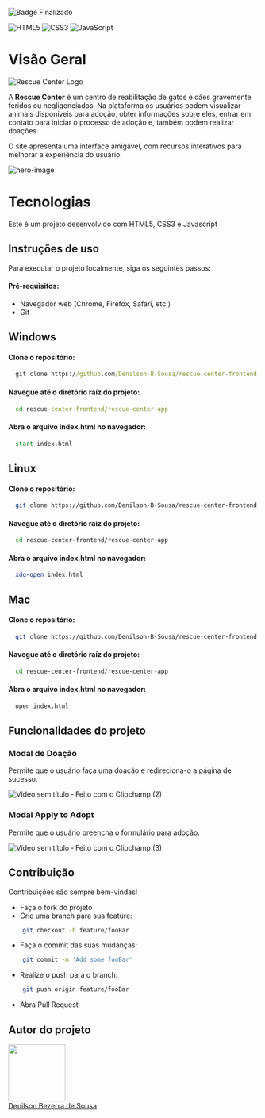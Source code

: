 
![Badge Finalizado](http://img.shields.io/static/v1?label=STATUS&message=Finalizado&color=GREEN&style=for-the-badge)

![HTML5](https://img.shields.io/badge/html5-%23E34F26.svg?style=for-the-badge&logo=html5&logoColor=white)
![CSS3](https://img.shields.io/badge/css3-%231572B6.svg?style=for-the-badge&logo=css3&logoColor=white)
![JavaScript](https://img.shields.io/badge/javascript-%23323330.svg?style=for-the-badge&logo=javascript&logoColor=white) 


# Visão Geral
![Rescue Center Logo](https://github.com/Denilson-B-Sousa/rescue-center-frontend/assets/99680537/5f1dc6de-400b-4914-8268-3d5222b5caa9)

A **Rescue Center** é um centro de reabilitação de gatos e cães gravemente feridos ou negligenciados.
Na plataforma os usuários podem visualizar animais disponíveis para adoção, obter informações sobre eles, entrar em contato para iniciar o processo de adoção e, também podem realizar doações.

O site apresenta uma interface amigável, com recursos interativos para melhorar a experiência do usuário.

![hero-image](https://github.com/Denilson-B-Sousa/rescue-center-frontend/assets/99680537/fe97727c-a1f6-486c-a4d4-d03bcb9b1fff)


# Tecnologias

Este é um projeto desenvolvido com HTML5, CSS3 e Javascript

## Instruções de uso
Para executar o projeto localmente, siga os seguintes passos:
#### Pré-requisitos:
- Navegador web (Chrome, Firefox, Safari, etc.)
- Git 

## Windows
#### Clone o repositório:
```cmd
  git clone https://github.com/Denilson-B-Sousa/rescue-center-frontend.git
```
#### Navegue até o diretório raíz do projeto:
```cmd
  cd rescue-center-frontend/rescue-center-app
```
#### Abra o arquivo index.html no navegador:
```cmd
  start index.html
```
## Linux
#### Clone o repositório:
```bash
  git clone https://github.com/Denilson-B-Sousa/rescue-center-frontend.git
```
#### Navegue até o diretório raíz do projeto:
```bash
  cd rescue-center-frontend/rescue-center-app
```
#### Abra o arquivo index.html no navegador:
```bash
  xdg-open index.html
```

## Mac
#### Clone o repositório:
```bash
  git clone https://github.com/Denilson-B-Sousa/rescue-center-frontend.git
```
#### Navegue até o diretório raíz do projeto:
```bash
  cd rescue-center-frontend/rescue-center-app
```
#### Abra o arquivo index.html no navegador:
```bash
  open index.html
```

## Funcionalidades do projeto
### Modal de Doação
Permite que o usuário faça uma doação e redireciona-o a página de sucesso.


![Vídeo sem título ‐ Feito com o Clipchamp (2)](https://github.com/Denilson-B-Sousa/rescue-center-frontend/assets/99680537/b00b5286-24d8-48a9-85ea-b9843735b11d)


### Modal Apply to Adopt
Permite que o usuário preencha o formulário para adoção.

![Vídeo sem título ‐ Feito com o Clipchamp (3)](https://github.com/Denilson-B-Sousa/rescue-center-frontend/assets/99680537/d92ba873-9c80-4d83-88fa-dce50eb16b5b)

## Contribuição

Contribuições são sempre bem-vindas!

- Faça o fork do projeto
- Crie uma branch para sua feature:
```bash
    git checkout -b feature/fooBar
```
- Faça o commit das suas mudanças:
```Bash
    git commit -m 'Add some fooBar'
```
- Realize o push para o branch:
``` Bash
    git push origin feature/fooBar
```
- Abra Pull Request

## Autor do projeto
 [<img loading="lazy" src="https://github.com/Denilson-B-Sousa.png" width=115><br>Denilson Bezerra de Sousa](https://github.com/Denilson-B-Sousa)



